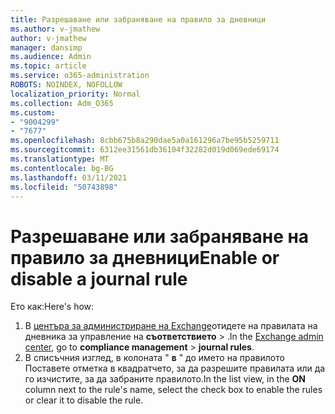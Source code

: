 ```yaml
---
title: Разрешаване или забраняване на правило за дневници
ms.author: v-jmathew
author: v-jmathew
manager: dansimp
ms.audience: Admin
ms.topic: article
ms.service: o365-administration
ROBOTS: NOINDEX, NOFOLLOW
localization_priority: Normal
ms.collection: Adm_O365
ms.custom:
- "9004299"
- "7677"
ms.openlocfilehash: 8cbb675b8a290dae5a0a161296a7be95b5259711
ms.sourcegitcommit: 6312ee31561db36104f32282d019d069ede69174
ms.translationtype: MT
ms.contentlocale: bg-BG
ms.lasthandoff: 03/11/2021
ms.locfileid: "50743898"
---
```

# <a name="enable-or-disable-a-journal-rule"></a><span data-ttu-id="86103-102">Разрешаване или забраняване на правило за дневници</span><span class="sxs-lookup"><span data-stu-id="86103-102">Enable or disable a journal rule</span></span>

<span data-ttu-id="86103-103">Ето как:</span><span class="sxs-lookup"><span data-stu-id="86103-103">Here's how:</span></span>

1. <span data-ttu-id="86103-104">В [центъра за администриране на Exchange](https://go.microsoft.com/fwlink/p/?linkid=2059104)отидете на правилата на дневника за управление на **съответствието**  >  .</span><span class="sxs-lookup"><span data-stu-id="86103-104">In the [Exchange admin center](https://go.microsoft.com/fwlink/p/?linkid=2059104), go to **compliance management** > **journal rules**.</span></span>
2. <span data-ttu-id="86103-105">В списъчния изглед, в колоната " **в** " до името на правилото Поставете отметка в квадратчето, за да разрешите правилата или да го изчистите, за да забраните правилото.</span><span class="sxs-lookup"><span data-stu-id="86103-105">In the list view, in the **ON** column next to the rule's name, select the check box to enable the rules or clear it to disable the rule.</span></span>
